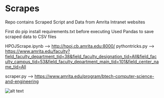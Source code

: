 # Scrapes
Repo contains Scraped Script and Data from Amrita Intranet websites

First do pip install requirements.txt before executing
Used Pandas to save scraped data to CSV files

HPOJScrape.ipynb --> http://hpoj.cb.amrita.edu:8000/
pythontricks.py --> https://www.amrita.edu/faculty?field_faculty_department_tid=38&field_faculty_designation_tid=All&field_faculty_campus_tid=53&field_faculty_department_main_tid=101&field_center_name_tid=All

scraper.py      --> https://www.amrita.edu/program/btech-computer-science-and-engineering


![alt text](https://miro.medium.com/max/2560/1*f2-zeAOSNB4RGlqH9emTlQ.jpeg)
